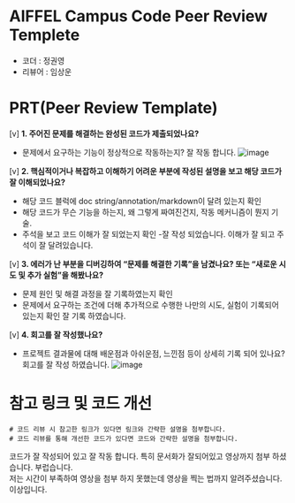 # AIFFEL Campus Code Peer Review Templete
- 코더 : 정권영
- 리뷰어 : 임상운


# PRT(Peer Review Template)
[v]  **1. 주어진 문제를 해결하는 완성된 코드가 제출되었나요?**
- 문제에서 요구하는 기능이 정상적으로 작동하는지?
  잘 작동 합니다.
  ![image](https://github.com/chocoelf/idrasol/assets/168162744/3628d9c1-27ab-4a7b-87ba-f2cbcd062772)

    
[v]  **2. 핵심적이거나 복잡하고 이해하기 어려운 부분에 작성된 설명을 보고 해당 코드가 잘 이해되었나요?**
- 해당 코드 블럭에 doc string/annotation/markdown이 달려 있는지 확인
- 해당 코드가 무슨 기능을 하는지, 왜 그렇게 짜여진건지, 작동 메커니즘이 뭔지 기술.
- 주석을 보고 코드 이해가 잘 되었는지 확인
    -잘 작성 되었습니다. 이해가 잘 되고 주석이 잘 달려있습니다.
        
[v]  **3. 에러가 난 부분을 디버깅하여 “문제를 해결한 기록”을 남겼나요? 또는 “새로운 시도 및 추가 실험”을 해봤나요?**
- 문제 원인 및 해결 과정을 잘 기록하였는지 확인
- 문제에서 요구하는 조건에 더해 추가적으로 수행한 나만의 시도, 실험이 기록되어 있는지 확인
  잘 기록 하였습니다.
        
[v]  **4. 회고를 잘 작성했나요?**
- 프로젝트 결과물에 대해 배운점과 아쉬운점, 느낀점 등이 상세히 기록 되어 있나요?
	회고를 잘 작성 하였습니다.
![image](https://github.com/chocoelf/idrasol/assets/168162744/11ed3a3e-d464-4470-ba27-b9453f96cd4e)



# 참고 링크 및 코드 개선
```
# 코드 리뷰 시 참고한 링크가 있다면 링크와 간략한 설명을 첨부합니다.
# 코드 리뷰를 통해 개선한 코드가 있다면 코드와 간략한 설명을 첨부합니다.
```

코드가 잘 작성되어 있고 잘 작동 합니다. 특히 문서화가 잘되어있고 영상까지 첨부 하셨습니다. 부럽습니다.  
저는 시간이 부족하여 영상을 첨부 하지 못했는데 영상을 찍는 법까지 알려주셨습니다.
이상입니다.
